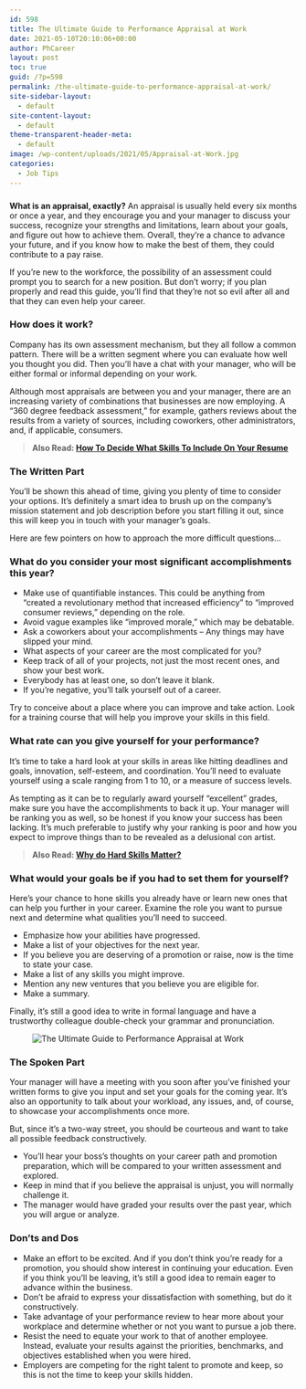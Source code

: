 ```yaml
---
id: 598
title: The Ultimate Guide to Performance Appraisal at Work
date: 2021-05-10T20:10:06+00:00
author: PhCareer
layout: post
toc: true
guid: /?p=598
permalink: /the-ultimate-guide-to-performance-appraisal-at-work/
site-sidebar-layout:
  - default
site-content-layout:
  - default
theme-transparent-header-meta:
  - default
image: /wp-content/uploads/2021/05/Appraisal-at-Work.jpg
categories:
  - Job Tips
---
```

### 

**What is an appraisal, exactly?** An appraisal is usually held every six months or once a year, and they encourage you and your manager to discuss your success, recognize your strengths and limitations, learn about your goals, and figure out how to achieve them. Overall, they&#8217;re a chance to advance your future, and if you know how to make the best of them, they could contribute to a pay raise.

If you&#8217;re new to the workforce, the possibility of an assessment could prompt you to search for a new position. But don&#8217;t worry; if you plan properly and read this guide, you&#8217;ll find that they&#8217;re not so evil after all and that they can even help your career.

### **How does it work?**

Company has its own assessment mechanism, but they all follow a common pattern. There will be a written segment where you can evaluate how well you thought you did. Then you&#8217;ll have a chat with your manager, who will be either formal or informal depending on your work.

Although most appraisals are between you and your manager, there are an increasing variety of combinations that businesses are now employing. A &#8220;360 degree feedback assessment,&#8221; for example, gathers reviews about the results from a variety of sources, including coworkers, other administrators, and, if applicable, consumers.

<blockquote class="wp-block-quote">
  <p>
    <strong>Also Read: <a href="/how-to-decide-what-skills-to-include-on-your-resume/">How To Decide What Skills To Include On Your Resume</a></strong>
  </p>
</blockquote>

### **The Written Part**

You&#8217;ll be shown this ahead of time, giving you plenty of time to consider your options. It&#8217;s definitely a smart idea to brush up on the company&#8217;s mission statement and job description before you start filling it out, since this will keep you in touch with your manager&#8217;s goals.

Here are few pointers on how to approach the more difficult questions…

### **What do you consider your most significant accomplishments this year?**

  * Make use of quantifiable instances. This could be anything from &#8220;created a revolutionary method that increased efficiency&#8221; to &#8220;improved consumer reviews,&#8221; depending on the role.
  * Avoid vague examples like &#8220;improved morale,&#8221; which may be debatable.
  * Ask a coworkers about your accomplishments – Any things may have slipped your mind.
  * What aspects of your career are the most complicated for you?
  * Keep track of all of your projects, not just the most recent ones, and show your best work.
  * Everybody has at least one, so don&#8217;t leave it blank.
  * If you&#8217;re negative, you&#8217;ll talk yourself out of a career.

Try to conceive about a place where you can improve and take action. Look for a training course that will help you improve your skills in this field.

### **What rate can you give yourself for your performance?**

It&#8217;s time to take a hard look at your skills in areas like hitting deadlines and goals, innovation, self-esteem, and coordination. You&#8217;ll need to evaluate yourself using a scale ranging from 1 to 10, or a measure of success levels.

As tempting as it can be to regularly award yourself &#8220;excellent&#8221; grades, make sure you have the accomplishments to back it up. Your manager will be ranking you as well, so be honest if you know your success has been lacking. It&#8217;s much preferable to justify why your ranking is poor and how you expect to improve things than to be revealed as a delusional con artist.

<blockquote class="wp-block-quote">
  <p>
    <strong>Also Read: <a href="/why-do-hard-skills-matter/">Why do Hard Skills Matter?</a></strong>
  </p>
</blockquote>

### **What would your goals be if you had to set them for yourself?**

Here&#8217;s your chance to hone skills you already have or learn new ones that can help you further in your career. Examine the role you want to pursue next and determine what qualities you&#8217;ll need to succeed.

  * Emphasize how your abilities have progressed.
  * Make a list of your objectives for the next year.
  * If you believe you are deserving of a promotion or raise, now is the time to state your case.
  * Make a list of any skills you might improve.
  * Mention any new ventures that you believe you are eligible for.
  * Make a summary.

Finally, it&#8217;s still a good idea to write in formal language and have a trustworthy colleague double-check your grammar and pronunciation.

<figure class="wp-block-image size-large">

<img loading="lazy" width="848" height="477" src="/wp-content/uploads/2021/05/The-Ultimate-Guide-to-Performance-Appraisal-at-Work.jpg" alt="The Ultimate Guide to Performance Appraisal at Work" class="wp-image-599" srcset="/wp-content/uploads/2021/05/The-Ultimate-Guide-to-Performance-Appraisal-at-Work.jpg 848w, /wp-content/uploads/2021/05/The-Ultimate-Guide-to-Performance-Appraisal-at-Work-300x169.jpg 300w, /wp-content/uploads/2021/05/The-Ultimate-Guide-to-Performance-Appraisal-at-Work-768x432.jpg 768w" sizes="(max-width: 848px) 100vw, 848px" /> </figure> 

### **The Spoken Part**

Your manager will have a meeting with you soon after you&#8217;ve finished your written forms to give you input and set your goals for the coming year. It&#8217;s also an opportunity to talk about your workload, any issues, and, of course, to showcase your accomplishments once more.

But, since it&#8217;s a two-way street, you should be courteous and want to take all possible feedback constructively. 

  * You&#8217;ll hear your boss&#8217;s thoughts on your career path and promotion preparation, which will be compared to your written assessment and explored.
  * Keep in mind that if you believe the appraisal is unjust, you will normally challenge it.
  * The manager would have graded your results over the past year, which you will argue or analyze.

### **Don&#8217;ts and Dos**

  * Make an effort to be excited. And if you don&#8217;t think you&#8217;re ready for a promotion, you should show interest in continuing your education. Even if you think you&#8217;ll be leaving, it&#8217;s still a good idea to remain eager to advance within the business.
  * Don&#8217;t be afraid to express your dissatisfaction with something, but do it constructively.
  * Take advantage of your performance review to hear more about your workplace and determine whether or not you want to pursue a job there.
  * Resist the need to equate your work to that of another employee. Instead, evaluate your results against the priorities, benchmarks, and objectives established when you were hired.
  * Employers are competing for the right talent to promote and keep, so this is not the time to keep your skills hidden.

